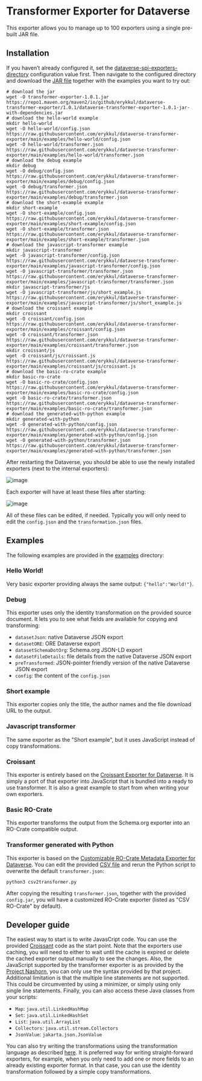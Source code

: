 # Transformer Exporter for Dataverse

This exporter allows you to manage up to 100 exporters using a single pre-built JAR file.

## Installation

If you haven’t already configured it, set the [dataverse-spi-exporters-directory](https://guides.dataverse.org/en/latest/installation/config.html#dataverse-spi-exporters-directory) configuration value first. Then navigate to the configured directory and download the [JAR file](https://repo1.maven.org/maven2/io/github/erykkul/dataverse-transformer-exporter/1.0.1/dataverse-transformer-exporter-1.0.1-jar-with-dependencies.jar) together with the examples you want to try out:

```shell
# download the jar
wget -O transformer-exporter-1.0.1.jar https://repo1.maven.org/maven2/io/github/erykkul/dataverse-transformer-exporter/1.0.1/dataverse-transformer-exporter-1.0.1-jar-with-dependencies.jar
# download the hello-world example
mkdir hello-world
wget -O hello-world/config.json https://raw.githubusercontent.com/erykkul/dataverse-transformer-exporter/main/examples/hello-world/config.json
wget -O hello-world/transformer.json https://raw.githubusercontent.com/erykkul/dataverse-transformer-exporter/main/examples/hello-world/transformer.json
# download the debug example
mkdir debug
wget -O debug/config.json https://raw.githubusercontent.com/erykkul/dataverse-transformer-exporter/main/examples/debug/config.json
wget -O debug/transformer.json https://raw.githubusercontent.com/erykkul/dataverse-transformer-exporter/main/examples/debug/transformer.json
# download the short-example example
mkdir short-example
wget -O short-example/config.json https://raw.githubusercontent.com/erykkul/dataverse-transformer-exporter/main/examples/short-example/config.json
wget -O short-example/transformer.json https://raw.githubusercontent.com/erykkul/dataverse-transformer-exporter/main/examples/short-example/transformer.json
# download the javascript-transformer example
mkdir javascript-transformer
wget -O javascript-transformer/config.json https://raw.githubusercontent.com/erykkul/dataverse-transformer-exporter/main/examples/javascript-transformer/config.json
wget -O javascript-transformer/transformer.json https://raw.githubusercontent.com/erykkul/dataverse-transformer-exporter/main/examples/javascript-transformer/transformer.json
mkdir javascript-transformer/js
wget -O javascript-transformer/js/short_example.js https://raw.githubusercontent.com/erykkul/dataverse-transformer-exporter/main/examples/javascript-transformer/js/short_example.js
# download the croissant example
mkdir croissant
wget -O croissant/config.json https://raw.githubusercontent.com/erykkul/dataverse-transformer-exporter/main/examples/croissant/config.json
wget -O croissant/transformer.json https://raw.githubusercontent.com/erykkul/dataverse-transformer-exporter/main/examples/croissant/transformer.json
mkdir croissant/js
wget -O croissant/js/croissant.js https://raw.githubusercontent.com/erykkul/dataverse-transformer-exporter/main/examples/croissant/js/croissant.js
# download the basic-ro-crate example
mkdir basic-ro-crate
wget -O basic-ro-crate/config.json https://raw.githubusercontent.com/erykkul/dataverse-transformer-exporter/main/examples/basic-ro-crate/config.json
wget -O basic-ro-crate/transformer.json https://raw.githubusercontent.com/erykkul/dataverse-transformer-exporter/main/examples/basic-ro-crate/transformer.json
# download the generated-with-python example
mkdir generated-with-python
wget -O generated-with-python/config.json https://raw.githubusercontent.com/erykkul/dataverse-transformer-exporter/main/examples/generated-with-python/config.json
wget -O generated-with-python/transformer.json https://raw.githubusercontent.com/erykkul/dataverse-transformer-exporter/main/examples/generated-with-python/transformer.json
```

After restarting the Dataverse, you should be able to use the newly installed exporters (next to the internal exporters):

![image](https://github.com/ErykKul/dataverse-transformer-exporter/assets/101262459/57241319-ce45-40b4-8777-401252f6c4d4)

Each exporter will have at least these files after starting:

![image](https://github.com/ErykKul/dataverse-transformer-exporter/assets/101262459/837405e1-4abe-4470-a9fe-0af3d1ee727d)

All of these files can be edited, if needed. Typically you will only need to edit the `config.json` and the `transformation.json` files.

## Examples

The following examples are provided in the [examples](/examples/) directory:

### Hello World!

Very basic exporter providing always the same output: `{"hello":"World!"}`.

### Debug

This exporter uses only the identity transformation on the provided source document. It lets you to see what fields are available for copying and transforming:
- `datasetJson`: native Dataverse JSON export
- `datasetORE`: ORE Dataverse export
- `datasetSchemaDotOrg`: Schema.org JSON-LD export
- `datasetFileDetails`: file details from the native Dataverse JSON export
- `preTransformed`: JSON-pointer friendly version of the native Dataverse JSON export
- `config`: the content of the `config.json`

### Short example

This exporter copies only the title, the author names and the file download URL to the output.

### Javascript transformer

The same exporter as the "Short example", but it uses JavaScript instead of copy transformations.

### Croissant

This exporter is entirely based on the [Croissant Exporter for Dataverse](https://github.com/gdcc/exporter-croissant). It is simply a port of that exporter into JavaScript that is bundled into a ready to use transformer. It is also a great example to start from when writing your own exporters.

### Basic RO-Crate

This exporter transforms the output from the Schema.org exporter into an RO-Crate compatible output.

### Transformer generated with Python

This exporter is based on the [Customizable RO-Crate Metadata Exporter for Dataverse](https://github.com/gdcc/exporter-ro-crate). You can edit the provided [CSV file](/examples/generated-with-python/dataverse2ro-crate.csv) and rerun the Python script to overwrite the default `transformer.json`:

```shell
python3 csv2transformer.py
```

After copying the resulting `transformer.json`, together with the provided `config.jar`, you will have a customized RO-Crate exporter (listed as "CSV RO-Crate" by default).

## Developer guide

The easiest way to start is to write JavasCript code. You can use the provided [Croissant](/examples/croissant/js/croissant.js) code as the start point. Note that the exporters use caching, you will need to either to wait until the cache is expired or delete the cached exporter output manually to see the changes. Also, the JavaScript supported by the transformer exporter is as provided by the [Project Nashorn](https://openjdk.org/projects/nashorn/), you can only use the syntax provided by that project. Additional limitation is that the multiple line statements are not supported. This could be circumvented by using a minimizer, or simply using only single line statements. Finally, you can also access these Java classes from your scripts:
- `Map`: `java.util.LinkedHashMap`
- `Set`: `java.util.LinkedHashSet`
- `List`: `java.util.ArrayList`
- `Collectors`: `java.util.stream.Collectors`
- `JsonValue`: `jakarta.json.JsonValue`

You can also try writing the transformations using the transformation language as described [here](https://github.com/ErykKul/json-transformer). It is preferred way for writing straight-forward exporters, for example, when you only need to add one or more fields to an already existing exporter format. In that case, you can use the identity transformation followed by a simple copy transformations.